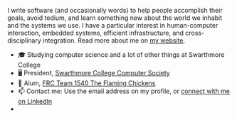 I write software (and occasionally words) to help people accomplish their goals, avoid tedium, and learn something new about the world we inhabit and the systems we use. I have a particular interest in human-computer interaction, embedded systems, efficient infrastructure, and cross-disciplinary integration. Read more about me on [my website](https://robinsonz.me).

* 🎓 Studying computer science and a lot of other things at Swarthmore College
* 🖥 President, [Swarthmore College Computer Society](https://www.sccs.swarthmore.edu/)
* 🤖 Alum, [FRC Team 1540 The Flaming Chickens](https://team1540.org)
* 📫 Contact me: Use the email address on my profile, or [connect with me on LinkedIn](https://www.linkedin.com/in/robinsonz/)
* 
